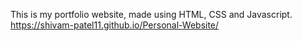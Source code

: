 This is my portfolio website, made using HTML, CSS and Javascript.
 https://shivam-patel11.github.io/Personal-Website/

